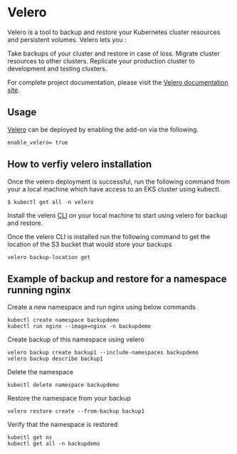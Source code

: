 # Velero

Velero is a tool to backup and restore your Kubernetes cluster resources and persistent volumes. Velero lets you :

Take backups of your cluster and restore in case of loss. Migrate cluster resources to other clusters. Replicate your production cluster to development and testing clusters.

For complete project documentation, please visit the [Velero documentation site](https://velero.io/docs/v1.7/).

## Usage

[Velero](https://github.com/aws-samples/aws-eks-accelerator-for-terraform/tree/main/modules/kubernetes-addons/velero) can be deployed by enabling the add-on via the following.

```hcl
enable_velero= true
```

## How to verfiy velero installation

Once the velero deployment is successful, run the following command from your a local machine which have access to an EKS cluster using kubectl.

```
$ kubectl get all -n velero
```

Install the velero [CLI](https://velero.io/docs/v1.8/basic-install/#install-the-cli) on your local machine to start using velero for backup and restore. 

Once the velero CLI is installed run the following command to get the location of the S3 bucket that would store your backups

```
velero backup-location get

```

## Example of backup and restore for a namespace running nginx

Create a new namespace and run nginx using below commands

```
kubectl create namespace backupdemo
kubectl run nginx --image=nginx -n backupdemo

```

Create backup of this namespace using velero 

```
velero backup create backup1 --include-namespaces backupdemo
velero backup describe backup1

```

Delete the namespace

```
kubectl delete namespace backupdemo
```

Restore the namespace from your backup

```
velero restore create --from-backup backup1
```

Verify that the namespace is restored

```
kubectl get ns
kubectl get all -n backupdemo
```
